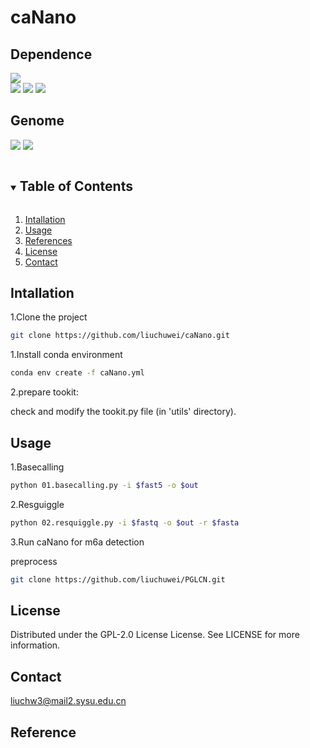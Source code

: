 # caNano
## Dependence
![](https://img.shields.io/badge/software-version-blue)  
[![](https://img.shields.io/badge/Guppy-v6.5.7-green)](https://community.nanoporetech.com/downloads)
[![](https://img.shields.io/badge/Minimap2-v2.24-green)](https://github.com/lh3/minimap2)
[![](https://img.shields.io/badge/samtools-v1.1.7-green)](https://github.com/samtools/samtools)  


## Genome
[![](https://img.shields.io/badge/mm39-orange)](https://hgdownload.soe.ucsc.edu/goldenPath/mm39/bigZips/)
[![](https://img.shields.io/badge/hg38-green)](https://hgdownload.soe.ucsc.edu/goldenPath/hg38/bigZips/)


<!-- TABLE OF CONTENTS -->
<details open="open">
  <summary><h2 style="display: inline-block">Table of Contents</h2></summary>
  <ol>
    <li>
      <a href="#Intallation">Intallation</a>
    </li>
    <li><a href="#Usage">Usage</a></li>
    <li><a href="#References">References</a></li>
    <li><a href="#license">License</a></li>
    <li><a href="#Contact">Contact</a></li>
  </ol>
</details>

## Intallation
1.Clone the project
   ```sh
   git clone https://github.com/liuchuwei/caNano.git
   ```
1.Install conda environment
   ```sh
   conda env create -f caNano.yml
   ```
2.prepare tookit: 

check and modify the tookit.py file (in 'utils' directory).
    
## Usage
1.Basecalling
   ```sh
   python 01.basecalling.py -i $fast5 -o $out
   ```
2.Resguiggle
   ```sh
   python 02.resquiggle.py -i $fastq -o $out -r $fasta
   ```
3.Run caNano for m6a detection

preprocess
   ```sh
   git clone https://github.com/liuchuwei/PGLCN.git
   ```

## License
Distributed under the GPL-2.0 License License. See LICENSE for more information.

## Contact
liuchw3@mail2.sysu.edu.cn

## Reference

